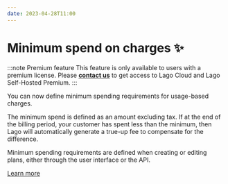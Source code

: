 ```yaml
---
date: 2023-04-28T11:00
---
```


# Minimum spend on charges ✨
:::note Premium feature
This feature is only available to users with a premium license. Please **[contact us](mailto:hello@getlago.com)** to get access to Lago Cloud and Lago Self-Hosted Premium.
:::

You can now define minimum spending requirements for usage-based charges.

The minimum spend is defined as an amount excluding tax. If at the end of the billing period, your customer has spent less than the minimum, then Lago will automatically generate a true-up fee to compensate for the difference.

Minimum spending requirements are defined when creating or editing plans, either through the user interface or the API.

[Learn more](../docs/guide/plans/charges#charge-spending-minimum)